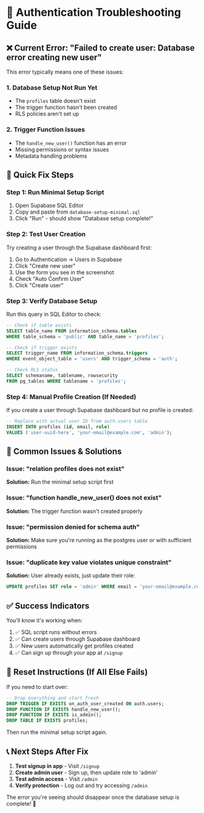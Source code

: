 # 🔧 Authentication Troubleshooting Guide

## ❌ Current Error: "Failed to create user: Database error creating new user"

This error typically means one of these issues:

### 1. **Database Setup Not Run Yet**
- The `profiles` table doesn't exist
- The trigger function hasn't been created
- RLS policies aren't set up

### 2. **Trigger Function Issues**
- The `handle_new_user()` function has an error
- Missing permissions or syntax issues
- Metadata handling problems

## 🔧 Quick Fix Steps

### Step 1: Run Minimal Setup Script
1. Open Supabase SQL Editor
2. Copy and paste from `database-setup-minimal.sql`
3. Click "Run" - should show "Database setup complete!"

### Step 2: Test User Creation
Try creating a user through the Supabase dashboard first:
1. Go to Authentication → Users in Supabase
2. Click "Create new user"
3. Use the form you see in the screenshot
4. Check "Auto Confirm User"
5. Click "Create user"

### Step 3: Verify Database Setup
Run this query in SQL Editor to check:
```sql
-- Check if table exists
SELECT table_name FROM information_schema.tables 
WHERE table_schema = 'public' AND table_name = 'profiles';

-- Check if trigger exists
SELECT trigger_name FROM information_schema.triggers 
WHERE event_object_table = 'users' AND trigger_schema = 'auth';

-- Check RLS status
SELECT schemaname, tablename, rowsecurity 
FROM pg_tables WHERE tablename = 'profiles';
```

### Step 4: Manual Profile Creation (If Needed)
If you create a user through Supabase dashboard but no profile is created:
```sql
-- Replace with actual user ID from auth.users table
INSERT INTO profiles (id, email, role) 
VALUES ('user-uuid-here', 'your-email@example.com', 'admin');
```

## 🚨 Common Issues & Solutions

### Issue: "relation profiles does not exist"
**Solution:** Run the minimal setup script first

### Issue: "function handle_new_user() does not exist"  
**Solution:** The trigger function wasn't created properly

### Issue: "permission denied for schema auth"
**Solution:** Make sure you're running as the postgres user or with sufficient permissions

### Issue: "duplicate key value violates unique constraint"
**Solution:** User already exists, just update their role:
```sql
UPDATE profiles SET role = 'admin' WHERE email = 'your-email@example.com';
```

## ✅ Success Indicators

You'll know it's working when:
1. ✅ SQL script runs without errors
2. ✅ Can create users through Supabase dashboard
3. ✅ New users automatically get profiles created
4. ✅ Can sign up through your app at `/signup`

## 🔄 Reset Instructions (If All Else Fails)

If you need to start over:
```sql
-- Drop everything and start fresh
DROP TRIGGER IF EXISTS on_auth_user_created ON auth.users;
DROP FUNCTION IF EXISTS handle_new_user();
DROP FUNCTION IF EXISTS is_admin();
DROP TABLE IF EXISTS profiles;
```

Then run the minimal setup script again.

## 📞 Next Steps After Fix

1. **Test signup in app** - Visit `/signup` 
2. **Create admin user** - Sign up, then update role to 'admin'
3. **Test admin access** - Visit `/admin` 
4. **Verify protection** - Log out and try accessing `/admin`

The error you're seeing should disappear once the database setup is complete! 🎯